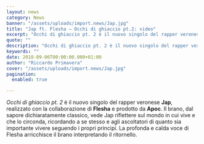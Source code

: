 ```yaml
---
layout: news
category: News
banner: "/assets/uploads/import.news/Jap.jpg"
title: "Jap ft. Flesha – Occhi di ghiaccio pt.2: video"
excerpt: "Occhi di ghiaccio pt. 2 è il nuovo singolo del rapper veronese Jap, realizzato con la collaborazione di Flesha e prodotto da Apoc. Il brano, dal sapore dichiaratamente classico, vede Jap riflettere sul mondo in cui vive e che lo circonda, ricordando a se stesso e agli ascoltatori di quanto sia importante vivere seguendo i [&hellip"
quote: ""
description: "Occhi di ghiaccio pt. 2 è il nuovo singolo del rapper veronese Jap, realizzato con la collaborazione di Flesha e prodotto da Apoc. Il brano, dal sapore dichiaratamente classico, vede Jap riflettere sul mondo in cui vive e che lo circonda, ricordando a se stesso e agli ascoltatori di quanto sia importante vivere seguendo i [&hellip"
keywords: ""
date: 2018-09-06T00:00:00.000+01:00
author: "Riccardo Primavera"
cover: "/assets/uploads/import.news/Jap.jpg"
pagination:
  enabled: true

---
```


_Occhi di ghiaccio pt. 2_ è il nuovo singolo del rapper veronese **Jap**, realizzato con la collaborazione di **Flesha** e prodotto da **Apoc**. Il brano, dal sapore dichiaratamente classico, vede Jap riflettere sul mondo in cui vive e che lo circonda, ricordando a se stesso e agli ascoltatori di quanto sia importante vivere seguendo i propri principi. La profonda e calda voce di Flesha arricchisce il brano interpretando il ritornello.
